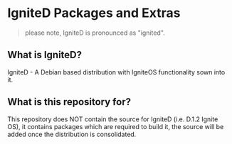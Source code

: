 # IgniteD Packages and Extras

> please note, IgniteD is pronounced as "ignited".

## What is IgniteD?
IgniteD - A Debian based distribution with IgniteOS functionality sown into it.

## What is this repository for?
This repository does NOT contain the source for IgniteD (i.e. D.1.2 Ignite OS), it contains packages which are required to build it, the source will be added once the distribution is consolidated.
